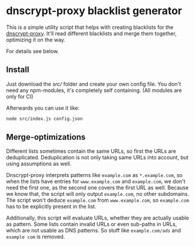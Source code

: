 # dnscrypt-proxy blacklist generator

This is a simple utility script that helps with creating blacklists for the
[dnscrypt-proxy](https://github.com/DNSCrypt/dnscrypt-proxy). It'll read different
blacklists and merge them together, optimizing it on the way.

For details see below.

## Install

Just download the *src/* folder and create your own config file. You don't need
any npm-modules, it's completely self containing. (All modules are only for CI)

Afterwards you can use it like:

```sh
node src/index.js config.json
```

## Merge-optimizations

Different lists sometimes contain the same URLs, so first the URLs are deduplicated.
Deduplication is not only taking same URLs into account, but using assumptions as well.

Dnscrypt-proxy interprets patterns like `example.com` as `*.example.com`, so when the lists
have entries for `www.example.com` and `example.com`, we don't need the first one, as the
second one covers the first URL as well. Because we know that, the script will only output
`example.com`, no other subdomains. The script won't deduce `example.com` from `www.example.com`,
so `example.com` has to be explicitly present in the list.

Additionally, this script will evaluate URLs, whether they are actually usable as pattern.
Some lists contain invalid URLs or even sub-paths in URLs, which are not usable as DNS patterns.
So stuff like `example.com/ads` and `example com` is removed.
